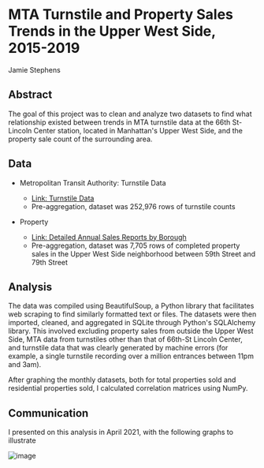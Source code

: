 # MTA Turnstile and Property Sales Trends in the Upper West Side, 2015-2019
Jamie Stephens

## Abstract

The goal of this project was to clean and analyze two datasets to find what relationship existed between trends in MTA turnstile data at the 66th St-Lincoln Center station, located in Manhattan's Upper West Side, and the property sale count of the surrounding area. 


## Data

* Metropolitan Transit Authority: Turnstile Data
  * [Link: Turnstile Data](http://web.mta.info/developers/turnstile.html)
  * Pre-aggregation, dataset was 252,976 rows of turnstile counts
 
* Property 
  * [Link: Detailed Annual Sales Reports by Borough](https://www1.nyc.gov/site/finance/taxes/property-annualized-sales-update.page)
  * Pre-aggregation, dataset was 7,705 rows of completed property sales in the Upper West Side neighborhood between 59th Street and 79th Street

## Analysis

The data was compiled using BeautifulSoup, a Python library that facilitates web scraping to find similarly formatted text or files. The datasets were then imported, cleaned, and aggregated in SQLite through Python's SQLAlchemy library.
This involved excluding property sales from outside the Upper West Side, MTA data from turnstiles other than that of 66th-St Lincoln Center, and turnstile data that was clearly generated by machine errors (for example, a single turnstile recording over a million entrances between 11pm and 3am). 


After graphing the monthly datasets, both for total properties sold and residential properties sold, I calculated correlation matrices using NumPy.

## Communication

I presented on this analysis in April 2021, with the following graphs to illustrate 

![image](https://user-images.githubusercontent.com/71529189/116646421-00228800-a946-11eb-828f-de34c8045a81.png)

